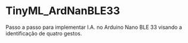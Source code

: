 # TinyML_ArdNanBLE33
Passo a passo para implementar I.A. no Arduino Nano BLE 33 visando a identificação de quatro gestos.
